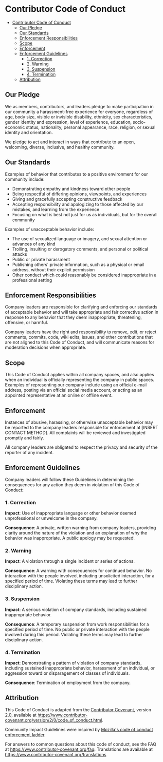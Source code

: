 # Contributor Code of Conduct

- [Contributor Code of Conduct](#contributor-code-of-conduct)
  - [Our Pledge](#our-pledge)
  - [Our Standards](#our-standards)
  - [Enforcement Responsibilities](#enforcement-responsibilities)
  - [Scope](#scope)
  - [Enforcement](#enforcement)
  - [Enforcement Guidelines](#enforcement-guidelines)
    - [1. Correction](#1-correction)
    - [2. Warning](#2-warning)
    - [3. Suspension](#3-suspension)
    - [4. Termination](#4-termination)
  - [Attribution](#attribution)

## Our Pledge

We as members, contributors, and leaders pledge to make participation in our community a harassment-free experience for
everyone, regardless of age, body size, visible or invisible disability, ethnicity, sex characteristics, gender identity
and expression, level of experience, education, socio-economic status, nationality, personal appearance, race, religion,
or sexual identity and orientation.

We pledge to act and interact in ways that contribute to an open, welcoming, diverse, inclusive, and healthy community.

## Our Standards

Examples of behavior that contributes to a positive environment for our community include:

- Demonstrating empathy and kindness toward other people
- Being respectful of differing opinions, viewpoints, and experiences
- Giving and gracefully accepting constructive feedback
- Accepting responsibility and apologizing to those affected by our mistakes, and learning from the experience
- Focusing on what is best not just for us as individuals, but for the overall community

Examples of unacceptable behavior include:

- The use of sexualized language or imagery, and sexual attention or advances of any kind
- Trolling, insulting or derogatory comments, and personal or political attacks
- Public or private harassment
- Publishing others' private information, such as a physical or email address, without their explicit permission
- Other conduct which could reasonably be considered inappropriate in a professional setting

## Enforcement Responsibilities

Company leaders are responsible for clarifying and enforcing our standards of acceptable behavior and will take
appropriate and fair corrective action in response to any behavior that they deem inappropriate, threatening, offensive,
or harmful.

Company leaders have the right and responsibility to remove, edit, or reject comments, commits, code, wiki edits,
issues, and other contributions that are not aligned to this Code of Conduct, and will communicate reasons for
moderation decisions when appropriate.

## Scope

This Code of Conduct applies within all company spaces, and also applies when an individual is officially representing
the company in public spaces. Examples of representing our company include using an official e-mail address, posting via
an official social media account, or acting as an appointed representative at an online or offline event.

## Enforcement

Instances of abusive, harassing, or otherwise unacceptable behavior may be reported to the company leaders responsible
for enforcement at [INSERT CONTACT METHOD]. All complaints will be reviewed and investigated promptly and fairly.

All company leaders are obligated to respect the privacy and security of the reporter of any incident.

## Enforcement Guidelines

Company leaders will follow these Guidelines in determining the consequences for any action they deem in violation of
this Code of Conduct:

### 1. Correction

**Impact**: Use of inappropriate language or other behavior deemed unprofessional or unwelcome in the company.

**Consequence**: A private, written warning from company leaders, providing clarity around the nature of the violation
and an explanation of why the behavior was inappropriate. A public apology may be requested.

### 2. Warning

**Impact**: A violation through a single incident or series of actions.

**Consequence**: A warning with consequences for continued behavior. No interaction with the people involved, including
unsolicited interaction, for a specified period of time. Violating these terms may lead to further disciplinary action.

### 3. Suspension

**Impact**: A serious violation of company standards, including sustained inappropriate behavior.

**Consequence**: A temporary suspension from work responsibilities for a specified period of time. No public or private
interaction with the people involved during this period. Violating these terms may lead to further disciplinary action.

### 4. Termination

**Impact**: Demonstrating a pattern of violation of company standards, including sustained inappropriate behavior,
harassment of an individual, or aggression toward or disparagement of classes of individuals.

**Consequence**: Termination of employment from the company.

## Attribution

This Code of Conduct is adapted from the [Contributor Covenant][homepage], version 2.0, available at
https://www.contributor-covenant.org/version/2/0/code_of_conduct.html.

Community Impact Guidelines were inspired by
[Mozilla's code of conduct enforcement ladder](https://github.com/mozilla/diversity).

[homepage]: https://www.contributor-covenant.org

For answers to common questions about this code of conduct, see the FAQ at https://www.contributor-covenant.org/faq.
Translations are available at https://www.contributor-covenant.org/translations.
